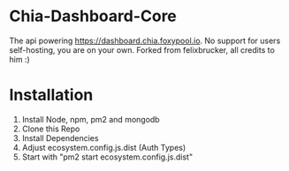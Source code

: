 Chia-Dashboard-Core
======

The api powering https://dashboard.chia.foxypool.io. No support for users self-hosting, you are on your own.
Forked from felixbrucker, all credits to him :)

Installation
======

1) Install Node, npm, pm2 and mongodb
2) Clone this Repo
3) Install Dependencies
4) Adjust ecosystem.config.js.dist (Auth Types)
5) Start with "pm2 start ecosystem.config.js.dist"